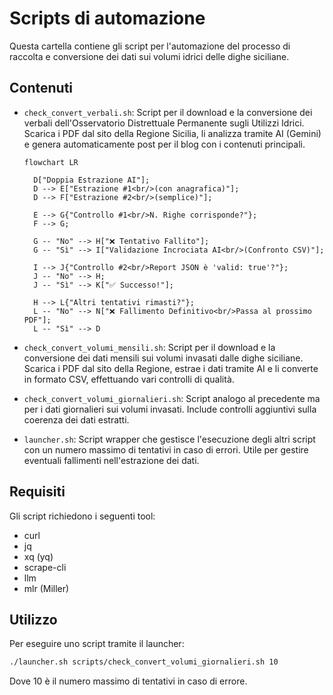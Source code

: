 # Scripts di automazione

Questa cartella contiene gli script per l'automazione del processo di raccolta e conversione dei dati sui volumi idrici delle dighe siciliane.

## Contenuti

- `check_convert_verbali.sh`: Script per il download e la conversione dei verbali dell'Osservatorio Distrettuale Permanente sugli Utilizzi Idrici. Scarica i PDF dal sito della Regione Sicilia, li analizza tramite AI (Gemini) e genera automaticamente post per il blog con i contenuti principali.

  ```mermaid
  flowchart LR
    
    D["Doppia Estrazione AI"];
    D --> E["Estrazione #1<br/>(con anagrafica)"];
    D --> F["Estrazione #2<br/>(semplice)"];

    E --> G{"Controllo #1<br/>N. Righe corrisponde?"};
    F --> G;

    G -- "No" --> H["❌ Tentativo Fallito"];
    G -- "Sì" --> I["Validazione Incrociata AI<br/>(Confronto CSV)"];
    
    I --> J{"Controllo #2<br/>Report JSON è 'valid: true'?"};
    J -- "No" --> H;
    J -- "Sì" --> K["✅ Successo!"];
    
    H --> L{"Altri tentativi rimasti?"};
    L -- "No" --> N["❌ Fallimento Definitivo<br/>Passa al prossimo PDF"];
    L -- "Sì" --> D
  ```

- `check_convert_volumi_mensili.sh`: Script per il download e la conversione dei dati mensili sui volumi invasati dalle dighe siciliane. Scarica i PDF dal sito della Regione, estrae i dati tramite AI e li converte in formato CSV, effettuando vari controlli di qualità.

- `check_convert_volumi_giornalieri.sh`: Script analogo al precedente ma per i dati giornalieri sui volumi invasati. Include controlli aggiuntivi sulla coerenza dei dati estratti.

- `launcher.sh`: Script wrapper che gestisce l'esecuzione degli altri script con un numero massimo di tentativi in caso di errori. Utile per gestire eventuali fallimenti nell'estrazione dei dati.

## Requisiti

Gli script richiedono i seguenti tool:
- curl 
- jq
- xq (yq)
- scrape-cli
- llm
- mlr (Miller)

## Utilizzo

Per eseguire uno script tramite il launcher:

```bash
./launcher.sh scripts/check_convert_volumi_giornalieri.sh 10
```

Dove 10 è il numero massimo di tentativi in caso di errore.

